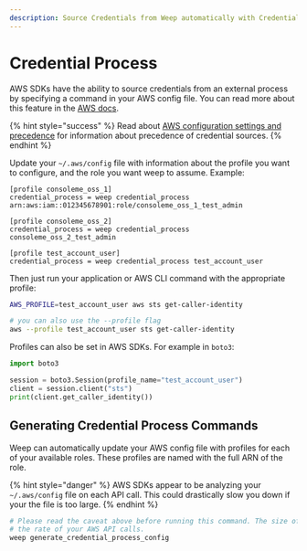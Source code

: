 ```yaml
---
description: Source Credentials from Weep automatically with Credential Process
---
```


# Credential Process

AWS SDKs have the ability to source credentials from an external process by specifying a command in your AWS config file. You can read more about this feature in the [AWS docs](https://docs.aws.amazon.com/cli/latest/userguide/cli-configure-sourcing-external.html).

{% hint style="success" %}
Read about [AWS configuration settings and precedence](https://docs.aws.amazon.com/cli/latest/userguide/cli-configure-quickstart.html#cli-configure-quickstart-precedence) for information about precedence of credential sources.
{% endhint %}

Update your `~/.aws/config` file with information about the profile you want to configure, and the role you want weep to assume. Example:

```text
[profile consoleme_oss_1]
credential_process = weep credential_process arn:aws:iam::012345678901:role/consoleme_oss_1_test_admin

[profile consoleme_oss_2]
credential_process = weep credential_process consoleme_oss_2_test_admin

[profile test_account_user]
credential_process = weep credential_process test_account_user
```

Then just run your application or AWS CLI command with the appropriate profile:

```bash
AWS_PROFILE=test_account_user aws sts get-caller-identity

# you can also use the --profile flag
aws --profile test_account_user sts get-caller-identity
```

Profiles can also be set in AWS SDKs. For example in `boto3`:

```python
import boto3

session = boto3.Session(profile_name="test_account_user")
client = session.client("sts")
print(client.get_caller_identity())
```

## Generating Credential Process Commands

Weep can automatically update your AWS config file with profiles for each of your available roles. These profiles are named with the full ARN of the role.

{% hint style="danger" %}
AWS SDKs appear to be analyzing your `~/.aws/config` file on each API call. This could drastically slow you down if your the file is too large.
{% endhint %}

```bash
# Please read the caveat above before running this command. The size of your ~/.aws/config file may negatively impact
# the rate of your AWS API calls.
weep generate_credential_process_config
```

